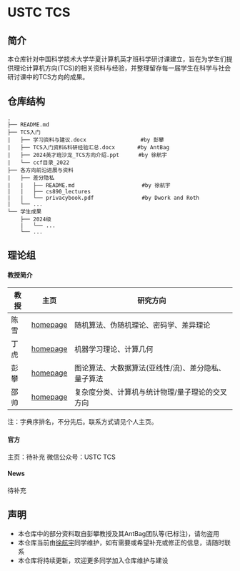 # USTC TCS

## 简介
本仓库针对中国科学技术大学华夏计算机英才班科学研讨课建立，旨在为学生们提供理论计算机方向(TCS)的相关资料与经验，并整理留存每一届学生在科学与社会研讨课中的TCS方向的成果。

## 仓库结构

```
.
├── README.md
├── TCS入门
|   ├── 学习资料与建议.docx                 #by 彭攀
|   ├── TCS入门资料&科研经验汇总.docx       #by AntBag
|   ├── 2024英才班沙龙_TCS方向介绍.ppt      #by 徐航宇
|   └── ccf目录_2022
├── 各方向前沿进展与资料
|   ├── 差分隐私
|   |   ├── README.md                     #by 徐航宇
|   |   ├── cs890_lectures
|   |   └── privacybook.pdf               #by Dwork and Roth
|   └── ...
└── 学生成果
    ├── 2024级
    |   └── ...
    └── ...
```

## 理论组
#### 教授简介

|教授|主页|研究方向|
|--|---|---|
|陈雪|[homepage](http://staff.ustc.edu.cn/~xuechen1989/)|随机算法、伪随机理论、密码学、差异理论|
|丁虎|[homepage](https://hu-ding.github.io/)            |机器学习理论、计算几何|
|彭攀|[homepage](http://staff.ustc.edu.cn/~ppeng/)      |图论算法、大数据算法(亚线性/流)、差分隐私、量子算法|
|邵帅|[homepage](http://staff.ustc.edu.cn/~wwwucuc/)    |复杂度分类、计算机与统计物理/量子理论的交叉方向|

注：字典序排名，不分先后。联系方式请见个人主页。

#### 官方
主页：待补充
微信公众号：USTC TCS

#### News

待补充

## 声明
- 本仓库中的部分资料取自彭攀教授及其AntBag团队等(已标注)，请勿盗用
- 本仓库当前由[徐航宇](http://home.ustc.edu.cn/~xhymengustc/)同学维护，如有需要或希望补充或修正的信息，请随时联系
- 本仓库将持续更新，欢迎更多同学加入仓库维护与建设